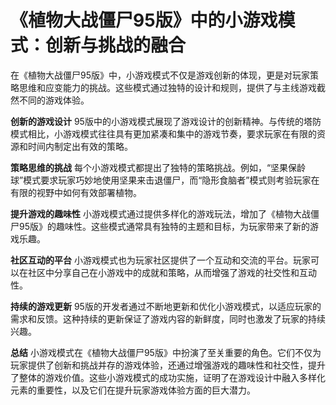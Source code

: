 # 《植物大战僵尸95版》中的小游戏模式：创新与挑战的融合

在《植物大战僵尸95版》中，小游戏模式不仅是游戏创新的体现，更是对玩家策略思维和应变能力的挑战。这些模式通过独特的设计和规则，提供了与主线游戏截然不同的游戏体验。

**创新的游戏设计**
95版中的小游戏模式展现了游戏设计的创新精神。与传统的塔防模式相比，小游戏模式往往具有更加紧凑和集中的游戏节奏，要求玩家在有限的资源和时间内制定出有效的策略。

**策略思维的挑战**
每个小游戏模式都提出了独特的策略挑战。例如，“坚果保龄球”模式要求玩家巧妙地使用坚果来击退僵尸，而“隐形食脑者”模式则考验玩家在有限的视野中如何有效部署植物。

**提升游戏的趣味性**
小游戏模式通过提供多样化的游戏玩法，增加了《植物大战僵尸95版》的趣味性。这些模式通常具有独特的主题和目标，为玩家带来了新的游戏乐趣。

**社区互动的平台**
小游戏模式也为玩家社区提供了一个互动和交流的平台。玩家可以在社区中分享自己在小游戏中的成就和策略，从而增强了游戏的社交性和互动性。

**持续的游戏更新**
95版的开发者通过不断地更新和优化小游戏模式，以适应玩家的需求和反馈。这种持续的更新保证了游戏内容的新鲜度，同时也激发了玩家的持续兴趣。

**总结**
小游戏模式在《植物大战僵尸95版》中扮演了至关重要的角色。它们不仅为玩家提供了创新和挑战并存的游戏体验，还通过增强游戏的趣味性和社交性，提升了整体的游戏价值。这些小游戏模式的成功实施，证明了在游戏设计中融入多样化元素的重要性，以及它们在提升玩家游戏体验方面的巨大潜力。
